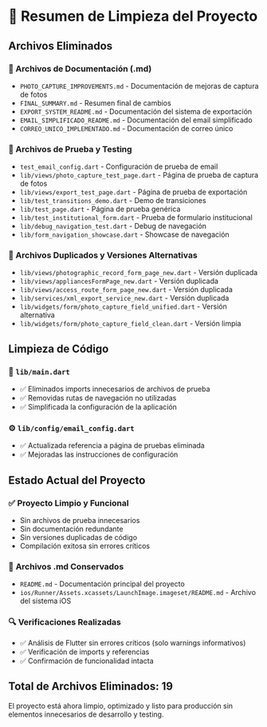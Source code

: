 # 🧹 Resumen de Limpieza del Proyecto

## Archivos Eliminados

### 📄 Archivos de Documentación (.md)
- `PHOTO_CAPTURE_IMPROVEMENTS.md` - Documentación de mejoras de captura de fotos
- `FINAL_SUMMARY.md` - Resumen final de cambios
- `EXPORT_SYSTEM_README.md` - Documentación del sistema de exportación
- `EMAIL_SIMPLIFICADO_README.md` - Documentación del email simplificado
- `CORREO_UNICO_IMPLEMENTADO.md` - Documentación de correo único

### 🧪 Archivos de Prueba y Testing
- `test_email_config.dart` - Configuración de prueba de email
- `lib/views/photo_capture_test_page.dart` - Página de prueba de captura de fotos
- `lib/views/export_test_page.dart` - Página de prueba de exportación
- `lib/test_transitions_demo.dart` - Demo de transiciones
- `lib/test_page.dart` - Página de prueba genérica
- `lib/test_institutional_form.dart` - Prueba de formulario institucional
- `lib/debug_navigation_test.dart` - Debug de navegación
- `lib/form_navigation_showcase.dart` - Showcase de navegación

### 🔄 Archivos Duplicados y Versiones Alternativas
- `lib/views/photographic_record_form_page_new.dart` - Versión duplicada
- `lib/views/appliancesFormPage_new.dart` - Versión duplicada
- `lib/views/access_route_form_page_new.dart` - Versión duplicada
- `lib/services/xml_export_service_new.dart` - Versión duplicada
- `lib/widgets/form/photo_capture_field_unified.dart` - Versión alternativa
- `lib/widgets/form/photo_capture_field_clean.dart` - Versión limpia

## Limpieza de Código

### 📁 `lib/main.dart`
- ✅ Eliminados imports innecesarios de archivos de prueba
- ✅ Removidas rutas de navegación no utilizadas
- ✅ Simplificada la configuración de la aplicación

### ⚙️ `lib/config/email_config.dart`
- ✅ Actualizada referencia a página de pruebas eliminada
- ✅ Mejoradas las instrucciones de configuración

## Estado Actual del Proyecto

### ✅ **Proyecto Limpio y Funcional**
- Sin archivos de prueba innecesarios
- Sin documentación redundante
- Sin versiones duplicadas de código
- Compilación exitosa sin errores críticos

### 📁 **Archivos .md Conservados**
- `README.md` - Documentación principal del proyecto
- `ios/Runner/Assets.xcassets/LaunchImage.imageset/README.md` - Archivo del sistema iOS

### 🔍 **Verificaciones Realizadas**
- ✅ Análisis de Flutter sin errores críticos (solo warnings informativos)
- ✅ Verificación de imports y referencias
- ✅ Confirmación de funcionalidad intacta

## Total de Archivos Eliminados: 19

El proyecto está ahora limpio, optimizado y listo para producción sin elementos innecesarios de desarrollo y testing.
